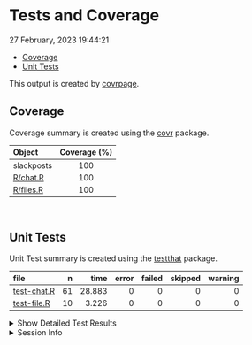 Tests and Coverage
================
27 February, 2023 19:44:21

  - [Coverage](#coverage)
  - [Unit Tests](#unit-tests)

This output is created by
[covrpage](https://github.com/yonicd/covrpage).

## Coverage

Coverage summary is created using the
[covr](https://github.com/r-lib/covr) package.

| Object                    | Coverage (%) |
| :------------------------ | :----------: |
| slackposts                |     100      |
| [R/chat.R](../R/chat.R)   |     100      |
| [R/files.R](../R/files.R) |     100      |

<br>

## Unit Tests

Unit Test summary is created using the
[testthat](https://github.com/r-lib/testthat) package.

| file                                |  n |   time | error | failed | skipped | warning |
| :---------------------------------- | -: | -----: | ----: | -----: | ------: | ------: |
| [test-chat.R](testthat/test-chat.R) | 61 | 28.883 |     0 |      0 |       0 |       0 |
| [test-file.R](testthat/test-file.R) | 10 |  3.226 |     0 |      0 |       0 |       0 |

<details closed>

<summary> Show Detailed Test Results </summary>

| file                                          | context | test                                                          | status |  n |   time |
| :-------------------------------------------- | :------ | :------------------------------------------------------------ | :----- | -: | -----: |
| [test-chat.R](testthat/test-chat.R#L59_L67)   | chat    | Can delete any existing content                               | PASS   | 24 | 25.367 |
| [test-chat.R](testthat/test-chat.R#L121_L129) | chat    | Can post a message                                            | PASS   |  3 |  0.397 |
| [test-chat.R](testthat/test-chat.R#L137_L146) | chat    | Can update that message                                       | PASS   |  6 |  0.229 |
| [test-chat.R](testthat/test-chat.R#L165_L173) | chat    | Can delete that post                                          | PASS   |  5 |  0.396 |
| [test-chat.R](testthat/test-chat.R#L201_L209) | chat    | Can post messages to restore the channel to its desired state | PASS   | 20 |  2.356 |
| [test-chat.R](testthat/test-chat.R#L215_L224) | chat    | Can reply to a message                                        | PASS   |  3 |  0.138 |
| [test-file.R](testthat/test-file.R#L54_L62)   | file    | Can post snippets                                             | PASS   |  4 |  1.244 |
| [test-file.R](testthat/test-file.R#L73_L78)   | file    | Can delete snippets                                           | PASS   |  2 |  0.396 |
| [test-file.R](testthat/test-file.R#L98_L109)  | file    | Can post files                                                | PASS   |  3 |  1.368 |
| [test-file.R](testthat/test-file.R#L125)      | file    | Can delete files                                              | PASS   |  1 |  0.218 |

</details>

<details>

<summary> Session Info </summary>

| Field    | Value                         |                                                                                                                                                                                                                                                                    |
| :------- | :---------------------------- | :----------------------------------------------------------------------------------------------------------------------------------------------------------------------------------------------------------------------------------------------------------------- |
| Version  | R version 4.2.2 (2022-10-31)  |                                                                                                                                                                                                                                                                    |
| Platform | x86\_64-pc-linux-gnu (64-bit) | <a href="https://github.com/yonicd/slackposts/commit/90fe2bb100f37548d2aeb26755a0577e82cd76b0/checks" target="_blank"><span title="Built on Github Actions">![](https://github.com/metrumresearchgroup/covrpage/blob/actions/inst/logo/gh.png?raw=true)</span></a> |
| Running  | Ubuntu 22.04.2 LTS            |                                                                                                                                                                                                                                                                    |
| Language | C                             |                                                                                                                                                                                                                                                                    |
| Timezone | UTC                           |                                                                                                                                                                                                                                                                    |

| Package  | Version |
| :------- | :------ |
| testthat | 3.1.6   |
| covr     | 3.6.1   |
| covrpage | 0.2     |

</details>

<!--- Final Status : pass --->
